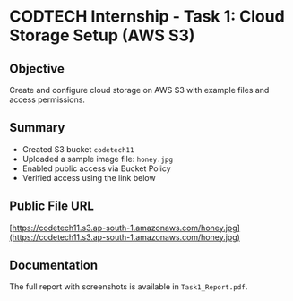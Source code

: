 # CODTECH Internship - Task 1: Cloud Storage Setup (AWS S3)

##  Objective
Create and configure cloud storage on AWS S3 with example files and access permissions.

##  Summary
- Created S3 bucket `codetech11`
- Uploaded a sample image file: `honey.jpg`
- Enabled public access via Bucket Policy
- Verified access using the link below

## Public File URL
[https://codetech11.s3.ap-south-1.amazonaws.com/honey.jpg](https://codetech11.s3.ap-south-1.amazonaws.com/honey.jpg)

##  Documentation
The full report with screenshots is available in `Task1_Report.pdf`.

